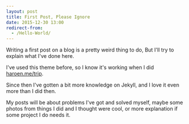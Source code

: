 ```yaml
---
layout: post
title: First Post, Please Ignore
date: 2015-12-30 13:00
redirect-from:
  - /Hello-World/
---
```


Writing a first post on a blog is a pretty weird thing to do, But I'll try to explain what I've done here.

I've used this theme before, so I know it's working when I did [haroen.me/trip](https://haroen.me/trip).

Since then I've gotten a bit more knowledge on Jekyll, and I love it even more than I did then.

My posts will be about problems I've got and solved myself, maybe some photos from things I did and I thought were cool, or more explanation if some project I do needs it.